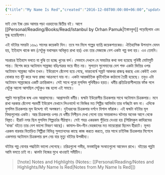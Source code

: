 ```yaml
---
{"title":"My Name Is Red","created":"2016-12-08T00:00:00+06:00","updated":"2023-07-11T17:23:46+06:00","read_count":1,"authors":["Orhan Pamuk"],"isbn10":1283998998,"rating":5,"reviewed":true,"log":[{"status":"Read","timestamp":"2016-12-26T00:00:00+06:00"},{"status":"To Read","timestamp":"2016-12-08T00:00:00+06:00"}],"status":"Read","dg-publish":true,"dg-note-icon":2,"dg-path":"Reading/Books/Read/My Name Is Red by Orhan Pamuk.md","permalink":"/reading/books/read/my-name-is-red-by-orhan-pamuk/","dgPassFrontmatter":true,"noteIcon":2}
---
```


মাই নেম ইজ রেড আমার পড়া ওরহানের দ্বিতীয় বই। আগে [[Personal/Reading/Books/Read/Istanbul by Orhan Pamuk\|ইস্তানবুল]] পড়েছিলাম এবং মুগ্ধ হয়েছিলাম।  
  
এই বইটার সময়টা ১৬৯১ সালের কয়েকটা দিন। তবে সব মিলে গল্পের ব্যাপ্তি কয়েকশতকের। ঐতিহাসিক উপন্যাস যেমন হয়, ইতিহাস থাকে কম (সেটুকু যথাসম্ভব অবিকৃত রাখা হয়) এবং তার মেজাজে বেশ একটা গল্প বলা হয়। এও তেমনি।  
  
সচরাচর ইতিহাস বলতে যা বুঝি তা হচ্ছে খুনের ফর্দ। সেভাবে দেখলে যে সময়টার কথা বলা হয়েছে পৃথিবী মোটামুটি শান্ত। বিশেষ করে অটোমান সাম্রাজ্য বহিঃশত্রুর ভয়ে ভীত নয়। সুলতান সুলেমানের বেশ শক্ত একটা ভিত্তির ওপর অটোমান সাম্রাজ্য অটল তখন। ইউরোপে রেঁনেসা হয়ে গেছে, ভারতবর্ষে সম্রাট আকবর রাজত্ব করছে এবং কেউই এখন বোকার মত হুঁট করে অন্য রাজ্য আক্রমণে যায় না। একটা আন্তর্জাতিক কূটনৈতিক কাঠামো তৈরী হয়েছে। তবুও এটা অটোমান সাম্রাজ্যের একটি ক্রান্তিকাল। সেই সাথে পুরো মুসলিম পৃথিবীরও হয়ত। ধর্মীয় প্রতিক্রিয়াশীলতার ফাঁক গলে যেটুকু আলো আসছিল সেটুকুও বন্ধ হলো এই সময়ে।  
  
গল্পটা সাংস্কৃতিক দ্বন্দ্ব এবং আগ্রাসনের। আগ্রাসনটা ধর্মীয়। দ্বন্দ্বটা ইউরোপীয় চিত্রকলার সাথে অটোমান চিত্রকলার। মনে রাখা দরকার রেঁনেসা পরবর্তী ইউরোপ যেখানে লিওনার্দো দা ভিঞ্চির মত শিল্পীর আবির্ভাব তার বর্ণচ্ছটা কম না। এদিকে মুসলিম চিত্রকলার মূল উদ্দেশ্য বই অলঙ্করণ। দুইধরনের চিত্রকলার দর্শনে বিশাল ফাঁরাক। এই দ্বন্দ্বটা বইটার মূল বিষয়গুলোর একটা। আর চিত্রকলার ওপর যে ধর্মীয় নিপীড়ন দেখা গেলো তার সময়কালও ঘটনার অনেক আগে থেকে বিস্তৃত। হীরাট নগর ছিল মুসলিম শিল্পচর্চার পীঠস্থান। সেই শহর একরকম গুঁড়িয়ে দেওয়া হয় (পিরিমকুল কাদিরভের 'বাবর' বইতে তার বেশ ভালো বিবরণ আছে)। কামাল-উদ-দীন বেহজাদের মত মায়েস্ত্রোরা ছিলেন হীরাটে। মূলত এরকম বারবার বিতাড়িত শিল্পীরা বিভিন্ন সুলতানদের কাছে কাজ করতে করতে, তার সাথে চাইনিজ চিত্রকলার মিশেলে একসময় অটোমান চিত্রকলায় রূপ নেয় যার মৃত্যু বইটার উপজীব্য।  
  
বইটার গল্প বোনার পদ্ধতিটা ভালো লেগেছে। চরিত্রগুলো গভীর, মনস্তাত্ত্বিক সংঘাতগুলো আবেদন রাখে। বইয়ের গল্পটা আমি বলতে চাই না। ঝালটা নিজের মুখে খাওয়াই সমীচীন।

> [!note] Notes and Highlights
> (Notes:: [[Personal/Reading/Notes and Highlights/My Name Is Red\|Notes from My Name Is Red]])